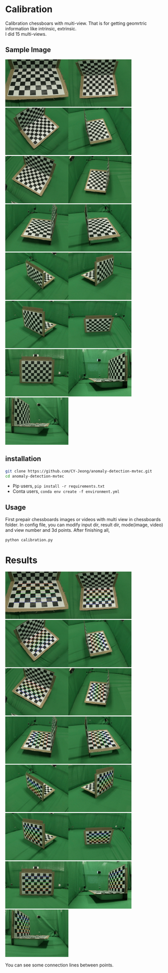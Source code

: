 # Calibration
Calibration chessboars with muiti-view. That is for getting geomrtric information like intrinsic, extrinsic.<br>
I did 15 multi-views.


## Sample Image
<img src='chessboards/0.jpg' width=200 height=150><img src='chessboards/1.jpg' width=200 height=150><img src='chessboards/2.jpg' width=200 height=150><img src='chessboards/3.jpg' width=200 height=150> <img src='chessboards/4.jpg' width=200 height=150><img src='chessboards/5.jpg' width=200 height=150><img src='chessboards/6.jpg' width=200 height=150><img src='chessboards/7.jpg' width=200 height=150> <img src='chessboards/8.jpg' width=200 height=150><img src='chessboards/9.jpg' width=200 height=150><img src='chessboards/10.jpg' width=200 height=150><img src='chessboards/11.jpg' width=200 height=150> <img src='chessboards/12.jpg' width=200 height=150><img src='chessboards/13.jpg' width=200 height=150><img src='chessboards/14.jpg' width=200 height=150>

## installation
```bash
git clone https://github.com/CY-Jeong/anomaly-detection-mvtec.git
cd anomaly-detection-mvtec
```
- Pip users, ```pip install -r requirements.txt```
- Conta users, ```conda env create -f environment.yml```

## Usage
First prepair chessboards images or videos with multi view in chessboards folder.
In config file, you can modify input dir, result dir, mode(image, video) and view number and 3d points.
After finishing all,
```bash
python calibration.py
```

# Results
<img src='result_dir/0.png' width=200 height=150><img src='result_dir/1.png' width=200 height=150><img src='result_dir/2.png' width=200 height=150><img src='result_dir/3.png' width=200 height=150> <img src='result_dir/4.png' width=200 height=150><img src='result_dir/5.png' width=200 height=150><img src='result_dir/6.png' width=200 height=150><img src='result_dir/7.png' width=200 height=150> <img src='result_dir/8.png' width=200 height=150><img src='result_dir/9.png' width=200 height=150><img src='result_dir/10.png' width=200 height=150><img src='result_dir/11.png' width=200 height=150> <img src='result_dir/12.png' width=200 height=150><img src='result_dir/13.png' width=200 height=150><img src='result_dir/14.png' width=200 height=150>

You can see some connection lines between points.
